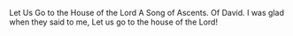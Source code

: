 Let Us Go to the House of the Lord A Song of Ascents. Of David. I was glad when they said to me, Let us go to the house of the Lord!
